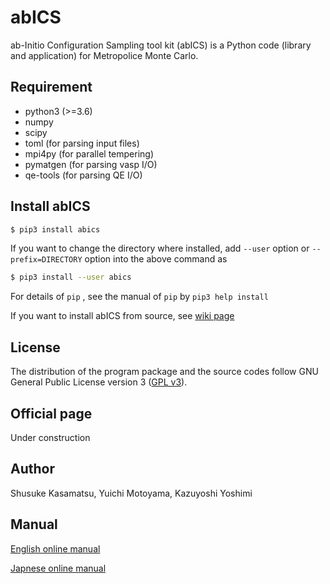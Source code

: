 # abICS
ab-Initio Configuration Sampling tool kit (abICS) is a Python code (library and application) for Metropolice Monte Carlo.

## Requirement

- python3 (>=3.6)
- numpy
- scipy
- toml (for parsing input files)
- mpi4py (for parallel tempering)
- pymatgen (for parsing vasp I/O)
- qe-tools (for parsing QE I/O)

## Install abICS

``` bash
$ pip3 install abics
```

If you want to change the directory where installed,
add `--user` option or `--prefix=DIRECTORY` option into the above command as

``` bash
$ pip3 install --user abics
```

For details of `pip` , see the manual of `pip` by `pip3 help install`

If you want to install abICS from source, see [wiki page](https://github.com/issp-center-dev/abICS/wiki/Install)

## License

The distribution of the program package and the source codes follow GNU General Public License version 3 ([GPL v3](http://www.gnu.org/licenses/gpl-3.0.en.html)). 

## Official page

Under construction

## Author

Shusuke Kasamatsu, Yuichi Motoyama, Kazuyoshi Yoshimi

## Manual

[English online manual](https://issp-center-dev.github.io/abICS/docs/sphinx/en/build/html/index.html)

[Japnese online manual](https://issp-center-dev.github.io/abICS/docs/sphinx/ja/build/html/index.html)
